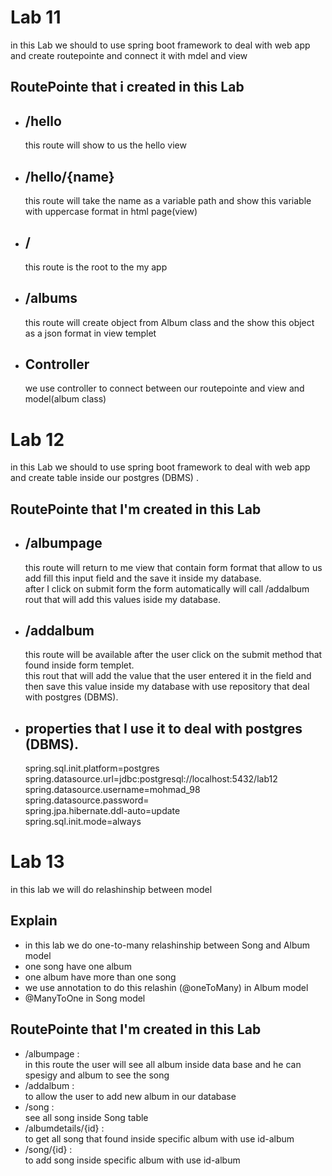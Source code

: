 
# Lab 11
in this Lab we should to use spring boot framework to deal with web app and create routepointe and connect it with mdel and view

## RoutePointe that i created in this Lab

* ##  /hello 
    this route will show to us the hello view    

* ## /hello/{name}
    this route will take the name as a variable path and show this variable with uppercase format in html page(view)

* ## / 
    this route is the root to the my app 
* ## /albums

    this route will create object from Album class and the show this object as a json format in view templet 

* ## Controller 
    we use controller to connect between our routepointe and view and model(album class)

# Lab 12
in this Lab we should to use spring boot framework to deal with web app and create table inside our postgres (DBMS) .

## RoutePointe that I'm created in this Lab

* ## /albumpage 
    this route will return to me view that contain form format that allow to us add fill this input field and the save it inside my database.  
    after I click on submit form the form automatically will call /addalbum rout that will add this values iside my database.
* ## /addalbum  
    this route will be available after the user click on the submit method that found inside form templet.  
    this rout that will add the value that the user entered it in the field and then save this value inside my database with use repository that deal with postgres (DBMS).
* ## properties that I use it to deal with postgres (DBMS).
    spring.sql.init.platform=postgres  
    spring.datasource.url=jdbc:postgresql://localhost:5432/lab12  
    spring.datasource.username=mohmad_98  
    spring.datasource.password=  
    spring.jpa.hibernate.ddl-auto=update  
    spring.sql.init.mode=always  

# Lab 13
in this lab we will do relashinship between model  
## Explain
* in this lab we do one-to-many relashinship between Song and Album model 
* one song have one album  
* one album have more than one song   
* we use annotation to do this relashin (@oneToMany) in Album model
* @ManyToOne in Song model

## RoutePointe that I'm created in this Lab
* /albumpage :  
    in this route the user will see all album inside data base and he can spesigy and album to see the song
* /addalbum :  
    to allow the user to add new album in our database
* /song :  
    see all song inside Song table
* /albumdetails/{id} :  
    to get all song that found inside specific album with use id-album
* /song/{id} :  
    to add song inside specific album  with use id-album  

